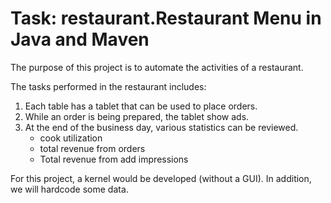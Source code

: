 # Task: restaurant.Restaurant Menu in Java and Maven
The purpose of this project is to automate the activities of a restaurant.

The tasks performed in the restaurant includes:
1. Each table has a tablet that can be used to place orders.
2. While an order is being prepared, the tablet show ads.
3. At the end of the business day, various statistics can be reviewed.
   * cook utilization
   * total revenue from orders
   * Total revenue from add impressions

For this project, a kernel would be developed (without a GUI). In addition, we will hardcode some data.